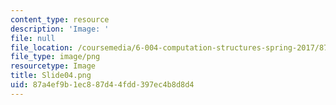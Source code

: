 ```yaml
---
content_type: resource
description: 'Image: '
file: null
file_location: /coursemedia/6-004-computation-structures-spring-2017/87a4ef9b1ec887d44fdd397ec4b8d8d4_Slide04.png
file_type: image/png
resourcetype: Image
title: Slide04.png
uid: 87a4ef9b-1ec8-87d4-4fdd-397ec4b8d8d4
---
```

